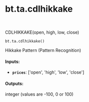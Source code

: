 <div itemscope itemtype="http://developers.google.com/ReferenceObject">
<meta itemprop="name" content="bt.ta.cdlhikkake" />
<meta itemprop="path" content="Stable" />
</div>

# bt.ta.cdlhikkake

<!-- Insert buttons and diff -->

<table class="tfo-notebook-buttons tfo-api nocontent" align="left">

</table>



CDLHIKKAKE(open, high, low, close)

<pre class="devsite-click-to-copy prettyprint lang-py tfo-signature-link">
<code>bt.ta.cdlhikkake()
</code></pre>



<!-- Placeholder for "Used in" -->

Hikkake Pattern (Pattern Recognition)

#### Inputs:


* <b>`prices`</b>: ['open', 'high', 'low', 'close']


#### Outputs:

integer (values are -100, 0 or 100)
